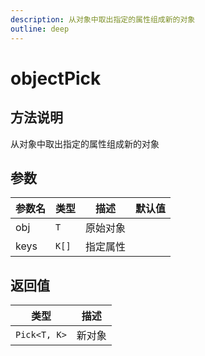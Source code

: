 ```yaml
---
description: 从对象中取出指定的属性组成新的对象
outline: deep
---
```


# objectPick

## 方法说明

从对象中取出指定的属性组成新的对象

## 参数

| 参数名 | 类型 | 描述 | 默认值 |
| --- | --- | --- | --- |
| obj | `T` | 原始对象 |  |
| keys | `K[]` | 指定属性 |  |

## 返回值

| 类型 | 描述 |
| --- | --- |
| `Pick<T, K>` | 新对象 |
